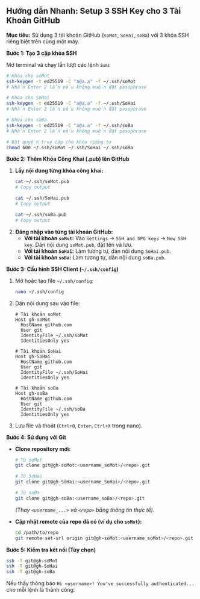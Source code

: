 ## **Hướng dẫn Nhanh: Setup 3 SSH Key cho 3 Tài Khoản GitHub**

**Mục tiêu:** Sử dụng 3 tài khoản GitHub (`soMot`, `SoHai`, `soBa`) với 3 khóa SSH riêng biệt trên cùng một máy.

**Bước 1: Tạo 3 cặp khóa SSH**

Mở terminal và chạy lần lượt các lệnh sau:

```bash
# Khóa cho soMot
ssh-keygen -t ed25519 -C "a@a.a" -f ~/.ssh/soMot
# Nhấn Enter 2 lần nếu không muốn đặt passphrase

# Khóa cho SoHai
ssh-keygen -t ed25519 -C "a@a.a" -f ~/.ssh/SoHai
# Nhấn Enter 2 lần nếu không muốn đặt passphrase

# Khóa cho soBa
ssh-keygen -t ed25519 -C "a@a.a" -f ~/.ssh/soBa
# Nhấn Enter 2 lần nếu không muốn đặt passphrase

# Đặt quyền truy cập cho khóa riêng tư
chmod 600 ~/.ssh/soMot ~/.ssh/SoHai ~/.ssh/soBa
```

**Bước 2: Thêm Khóa Công Khai (.pub) lên GitHub**

1.  **Lấy nội dung từng khóa công khai:**
    ```bash
    cat ~/.ssh/soMot.pub
    # Copy output

    cat ~/.ssh/SoHai.pub
    # Copy output

    cat ~/.ssh/soBa.pub
    # Copy output
    ```
2.  **Đăng nhập vào từng tài khoản GitHub:**
    * **Với tài khoản `soMot`:** Vào `Settings` -> `SSH and GPG keys` -> `New SSH key`. Dán nội dung `soMot.pub`, đặt tên và lưu.
    * **Với tài khoản `SoHai`:** Làm tương tự, dán nội dung `SoHai.pub`.
    * **Với tài khoản `soBa`:** Làm tương tự, dán nội dung `soBa.pub`.

**Bước 3: Cấu hình SSH Client (`~/.ssh/config`)**

1.  Mở hoặc tạo file `~/.ssh/config`:
    ```bash
    nano ~/.ssh/config
    ```
2.  Dán nội dung sau vào file:
    ```
    # Tài khoản soMot
    Host gh-soMot
      HostName github.com
      User git
      IdentityFile ~/.ssh/soMot
      IdentitiesOnly yes

    # Tài khoản SoHai
    Host gh-SoHai
      HostName github.com
      User git
      IdentityFile ~/.ssh/SoHai
      IdentitiesOnly yes

    # Tài khoản soBa
    Host gh-soBa
      HostName github.com
      User git
      IdentityFile ~/.ssh/soBa
      IdentitiesOnly yes
    ```
3.  Lưu file và thoát (`Ctrl+O`, `Enter`, `Ctrl+X` trong nano).

**Bước 4: Sử dụng với Git**

* **Clone repository mới:**
    ```bash
    # Từ soMot
    git clone git@gh-soMot:<username_soMot>/<repo>.git

    # Từ SoHai
    git clone git@gh-SoHai:<username_SoHai>/<repo>.git

    # Từ soBa
    git clone git@gh-soBa:<username_soBa>/<repo>.git
    ```
    *(Thay `<username_...>` và `<repo>` bằng thông tin thực tế).*

* **Cập nhật remote của repo đã có (ví dụ cho `soMot`):**
    ```bash
    cd /path/to/repo
    git remote set-url origin git@gh-soMot:<username_soMot>/<repo>.git
    ```

**Bước 5: Kiểm tra kết nối (Tùy chọn)**

```bash
ssh -T git@gh-soMot
ssh -T git@gh-SoHai
ssh -T git@gh-soBa
```

Nếu thấy thông báo `Hi <username>! You've successfully authenticated...` cho mỗi lệnh là thành công.